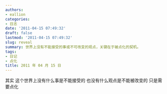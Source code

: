 ```yaml
---
authors:
- eallion
categories:
- 日志
date: '2011-04-15 07:49:32'
draft: false
lastmod: '2011-04-15 07:49:32'
slug: reveal
summary: 世界上没有不能接受的事或不可改变的观点，关键在于被点化的契机。
tags:
- 日记
- 点化
title: 2011 年 04 月 15 日
---
```

其实
这个世界上没有什么事是不能接受的
也没有什么观点是不能被改变的
只是需要点化